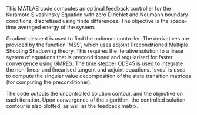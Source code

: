 This MATLAB code computes an optimal feedback controller for the Kuramoto Sivashinsky 
Equation with zero Dirichlet and Neumann boundary conditions, discretised
using finite differences. The objective is the space-time averaged energy of the system.

Gradient descent is used to find the optimum controller. The derivatives are 
provided by the function 'MSS', which uses adjoint Preconditioned Multiple 
Shooting Shadowing theory. This requires the iterative solution to a linear 
system of equations that is preconditioned and regularised for faster convergence using GMRES.
The time stepper ODE45 is used to integrate the non-linear and linearised
tangent and adjoint equations. 'svds' is used to compute the singular value 
decomposition of the state transition matrices (for computing the
preconditioner).

The code outputs the uncontrolled solution contour, and the objective on 
each iteration. Upon convergence of the algorithm, the controlled
solution contour is also plotted, as well as the feedback matrix.
